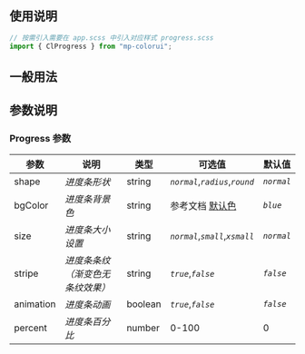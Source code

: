 ## 使用说明

```jsx
// 按需引入需要在 app.scss 中引入对应样式 progress.scss
import { ClProgress } from "mp-colorui";
```

## 一般用法

<CodeShow componentName='progress' />

## 参数说明

### Progress 参数

| 参数      | 说明                             | 类型    | 可选值                                        | 默认值     |
| --------- | -------------------------------- | ------- | --------------------------------------------- | ---------- |
| shape     | _进度条形状_                     | string  | _`normal`_,_`radius`_,_`round`_               | _`normal`_ |
| bgColor   | _进度条背景色_                   | string  | 参考文档 [默认色](/mp-colorui-doc/home/color) | _`blue`_   |
| size      | _进度条大小设置_                 | string  | _`normal`_,_`small`_,_`xsmall`_               | _`normal`_ |
| stripe    | _进度条条纹（渐变色无条纹效果）_ | string  | _`true`_,_`false`_                            | _`false`_  |
| animation | _进度条动画_                     | boolean | _`true`_,_`false`_                            | _`false`_  |
| percent   | _进度条百分比_                   | number  | 0-100                                         | 0          |

<FloatPhone url="https://yinliangdream.github.io/mp-colorui-h5-demo/#/package/actionPackage/progress/index" />
